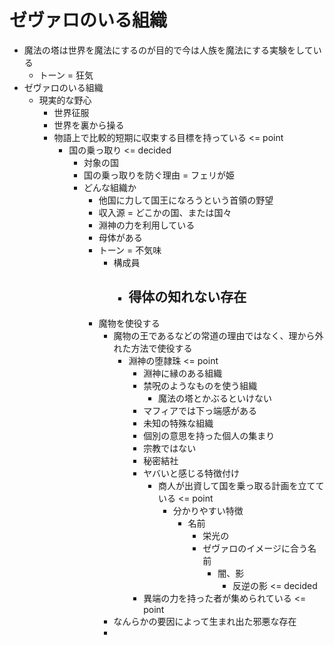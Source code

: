 # ゼヴァロのいる組織

- 魔法の塔は世界を魔法にするのが目的で今は人族を魔法にする実験をしている
  - トーン = 狂気
- ゼヴァロのいる組織
  - 現実的な野心
    - 世界征服
    - 世界を裏から操る
    - 物語上で比較的短期に収束する目標を持っている <= point
      - 国の乗っ取り <= decided
        - 対象の国
        - 国の乗っ取りを防ぐ理由 = フェリが姫
        - どんな組織か
          - 他国に力して国王になろうという首領の野望
          - 収入源 = どこかの国、または国々
          - 淵神の力を利用している
          - 母体がある
          - トーン = 不気味
            - 構成員
              - 得体の知れない存在
                - 
          - 魔物を使役する
            - 魔物の王であるなどの常道の理由ではなく、理から外れた方法で使役する
              - 淵神の堕隷珠 <= point
                - 淵神に縁のある組織
                - 禁呪のようなものを使う組織
                  - 魔法の塔とかぶるといけない
                - マフィアでは下っ端感がある
                - 未知の特殊な組織
                - 個別の意思を持った個人の集まり
                - 宗教ではない
                - 秘密結社
                - ヤバいと感じる特徴付け
                  - 商人が出資して国を乗っ取る計画を立てている <= point
                    - 分かりやすい特徴
                      - 名前
                        - 栄光の
                        - ゼヴァロのイメージに合う名前
                          - 闇、影
                            - 反逆の影 <= decided
                - 異端の力を持った者が集められている <= point
            - なんらかの要因によって生まれ出た邪悪な存在
            - 
